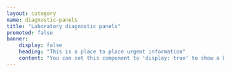 ```yaml
---
layout: category
name: diagnostic-panels
title: "Laboratory diagnostic panels"
promoted: false
banner:
    display: false
    heading: "This is a place to place urgent information"
    content: "You can set this component to 'display: true' to show a banner at the top of the page."
---
```


